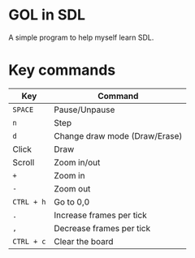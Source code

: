 
# GOL in SDL
A simple program to help myself learn SDL.

# Key commands
| Key			| Command
| ------------- | -------------
|`SPACE`		| Pause/Unpause
|`n`			| Step
|`d`			| Change draw mode (Draw/Erase)
|Click			| Draw
|Scroll			| Zoom in/out
|`+`			| Zoom in
|`-`			| Zoom out
|`CTRL + h`		| Go to 0,0
|`.`			| Increase frames per tick
|`,`			| Decrease frames per tick
|`CTRL + c`		| Clear the board

